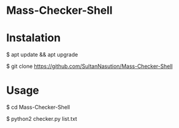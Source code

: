 # Mass-Checker-Shell

# Instalation

$ apt update && apt upgrade


$ git clone https://github.com/SultanNasution/Mass-Checker-Shell

# Usage 

$ cd Mass-Checker-Shell


$ python2 checker.py list.txt

